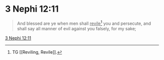 # 3 Nephi 12:11

> And blessed are ye when men shall <u>revile</u>[^a] you and persecute, and shall say all manner of evil against you falsely, for my sake;

[3 Nephi 12:11](https://www.churchofjesuschrist.org/study/scriptures/bofm/3-ne/12?lang=eng&id=p11#p11)


[^a]: TG [[Reviling, Revile]].
